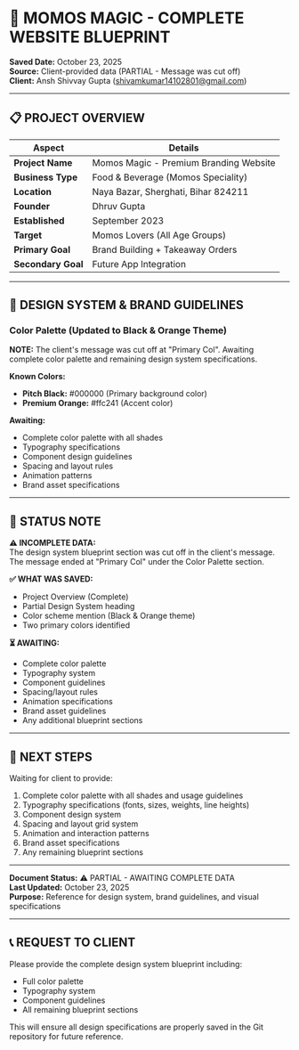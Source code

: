 # 🥟 MOMOS MAGIC - COMPLETE WEBSITE BLUEPRINT

**Saved Date:** October 23, 2025  
**Source:** Client-provided data (PARTIAL - Message was cut off)  
**Client:** Ansh Shivvay Gupta (shivamkumar14102801@gmail.com)

---

## **📋 PROJECT OVERVIEW**

| **Aspect** | **Details** |
|------------|-------------|
| **Project Name** | Momos Magic - Premium Branding Website |
| **Business Type** | Food & Beverage (Momos Speciality) |
| **Location** | Naya Bazar, Sherghati, Bihar 824211 |
| **Founder** | Dhruv Gupta |
| **Established** | September 2023 |
| **Target** | Momos Lovers (All Age Groups) |
| **Primary Goal** | Brand Building + Takeaway Orders |
| **Secondary Goal** | Future App Integration |

---

## **🎨 DESIGN SYSTEM & BRAND GUIDELINES**

### **Color Palette** (Updated to Black & Orange Theme)

**NOTE:** The client's message was cut off at "Primary Col". Awaiting complete color palette and remaining design system specifications.

**Known Colors:**
- **Pitch Black:** #000000 (Primary background color)
- **Premium Orange:** #ffc241 (Accent color)

**Awaiting:**
- Complete color palette with all shades
- Typography specifications
- Component design guidelines
- Spacing and layout rules
- Animation patterns
- Brand asset specifications

---

## **📝 STATUS NOTE**

**⚠️ INCOMPLETE DATA:**  
The design system blueprint section was cut off in the client's message. The message ended at "Primary Col" under the Color Palette section.

**✅ WHAT WAS SAVED:**
- Project Overview (Complete)
- Partial Design System heading
- Color scheme mention (Black & Orange theme)
- Two primary colors identified

**⏳ AWAITING:**
- Complete color palette
- Typography system
- Component guidelines
- Spacing/layout rules
- Animation specifications
- Brand asset guidelines
- Any additional blueprint sections

---

## **🎯 NEXT STEPS**

Waiting for client to provide:
1. Complete color palette with all shades and usage guidelines
2. Typography specifications (fonts, sizes, weights, line heights)
3. Component design system
4. Spacing and layout grid system
5. Animation and interaction patterns
6. Brand asset specifications
7. Any remaining blueprint sections

---

**Document Status:** ⚠️ PARTIAL - AWAITING COMPLETE DATA  
**Last Updated:** October 23, 2025  
**Purpose:** Reference for design system, brand guidelines, and visual specifications

---

## **📞 REQUEST TO CLIENT**

Please provide the complete design system blueprint including:
- Full color palette
- Typography system
- Component guidelines
- All remaining blueprint sections

This will ensure all design specifications are properly saved in the Git repository for future reference.
